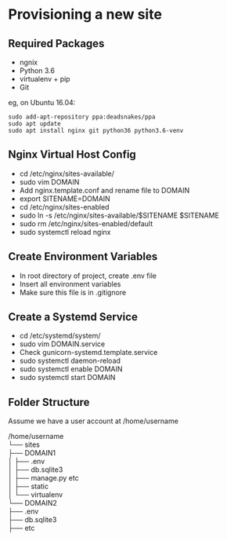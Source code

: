 Provisioning a new site
=======================

## Required Packages

* ngnix
* Python 3.6
* virtualenv + pip
* Git

eg, on Ubuntu 16.04:

	sudo add-apt-repository ppa:deadsnakes/ppa
	sudo apt update
	sudo apt install nginx git python36 python3.6-venv

## Nginx Virtual Host Config

* cd /etc/nginx/sites-available/
* sudo vim DOMAIN
* Add nginx.template.conf and rename file to DOMAIN
* export SITENAME=DOMAIN
* cd /etc/nginx/sites-enabled
* sudo ln -s /etc/nginx/sites-available/$SITENAME $SITENAME
* sudo rm /etc/nginx/sites-enabled/default
* sudo systemctl reload nginx

## Create Environment Variables 

* In root directory of project, create .env file
* Insert all environment variables
* Make sure this file is in .gitignore

## Create a Systemd Service

* cd /etc/systemd/system/
* sudo vim DOMAIN.service
* Check gunicorn-systemd.template.service
* sudo systemctl daemon-reload
* sudo systemctl enable DOMAIN
* sudo systemctl start DOMAIN

## Folder Structure

Assume we have a user account at /home/username

/home/username  
└── sites  
    ├── DOMAIN1  
    │    ├── .env  
    │    ├── db.sqlite3  
    │    ├── manage.py etc  
    │    ├── static  
    │    └── virtualenv  
    └── DOMAIN2  
         ├── .env  
         ├── db.sqlite3  
         ├── etc  
